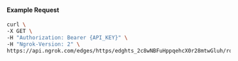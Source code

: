 <!-- Code generated for API Clients. DO NOT EDIT. -->

#### Example Request

```bash
curl \
-X GET \
-H "Authorization: Bearer {API_KEY}" \
-H "Ngrok-Version: 2" \
https://api.ngrok.com/edges/https/edghts_2c8wNBFuHppqehcX0r28mtwGluh/routes/edghtsrt_2c8wN6GGeMYE5sQIuBoJgVXeUQe/response_headers
```
